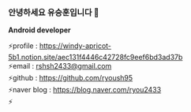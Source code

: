 ### 안녕하세요 유승훈입니다 👋

**Android developer**

⚡profile : https://windy-apricot-5b1.notion.site/aec131f4446c42728fc9eef6bd3ad37b    
⚡email : rshsh2433@gmail.com    
⚡github : https://github.com/ryoush95    
⚡naver blog : https://blog.naver.com/ryou2433    
⚡


<!--
**ryoush95/ryoush95** is a ✨ _special_ ✨ repository because its `README.md` (this file) appears on your GitHub profile.

Here are some ideas to get you started:

- 🔭 I’m currently working on ...
- 🌱 I’m currently learning ...
- 👯 I’m looking to collaborate on ...
- 🤔 I’m looking for help with ...
- 💬 Ask me about ...
- 📫 How to reach me: ...
- 😄 Pronouns: ...
- ⚡ Fun fact: ...
-->
